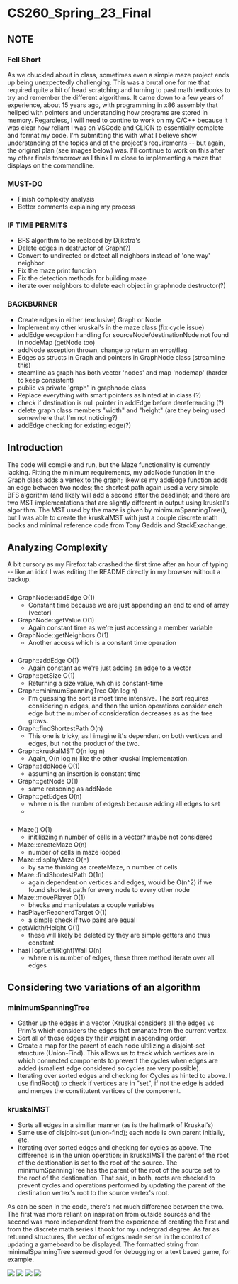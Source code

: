 # CS260_Spring_23_Final

## NOTE

### Fell Short
As we chuckled about in class, sometimes even a simple maze project ends up being unexpectedly challenging. This was a brutal one for me that required quite a bit of head scratching and turning to past math textbooks to try and remember the different algorithms. It came down to a few years of experience, about 15 years ago, with programming in x86 assembly that hellped with pointers and understanding how programs are stored in memory. Regardless, I will need to contine to work on my C/C++ because it was clear how reliant I was on VSCode and CLION to essentially complete and format my code. I'm submitting this with what I believe show understanding of the topics and of the project's requirements -- but again, the original plan (see images below) was. I'll continue to work on this after my other finals tomorrow as I think I'm close to implementing a maze that displays on the commandline. 

### MUST-DO
* Finish complexity analysis
* Better comments explaining my process


### IF TIME PERMITS
* BFS algorithm to be replaced by Dijkstra's 
* Delete edges in destructor of Graph(?)
* Convert to undirected or detect all neighbors instead of 'one way' neighbor
* Fix the maze print function
* Fix the detection methods for building maze
* iterate over neighbors to delete each object in graphnode destructor(?)



### BACKBURNER
* Create edges in either (exclusive) Graph or Node
* Implement my other kruskal's in the maze class (fix cycle issue)
* addEdge exception handling for sourceNode/destinationNode not found in nodeMap (getNode too)
* addNode exception thrown, change to return an error/flag
* Edges as structs in Graph and pointers in GraphNode class (streamline this)
* steamline as graph has both vector 'nodes' and map 'nodemap' (harder to keep consistent)
* public vs private 'graph' in graphnode class
* Replace everything with smart pointers as hinted at in class (?)
* check if destination is null pointer in addEdge before dereferencing (?)
* delete graph class members "width" and "height" (are they being used somewhere that I'm not noticing?)
* addEdge checking for existing edge(?)



## Introduction
The code will compile and run, but the Maze functionality is currently lacking. Fitting the minimum requirements, my addNode function in the Graph class adds a vertex to the graph; likewise my addEdge function adds an edge between two nodes; the shortest path again used a very simple BFS algorithm (and likely will add a second after the deadline); and there are two MST implementations that are slightly different in output using kruskal's algorithm. The MST used by the maze is given by minimumSpanningTree(), but I was able to create the kruskalMST with just a couple discrete math books and minimal reference code from Tony Gaddis and StackExachange.

## Analyzing Complexity

A bit cursory as my Firefox tab crashed the first time after an hour of typing -- like an idiot I was editing the README directly in my browser without a backup.

#####

* GraphNode::addEdge O(1)
   - Constant time because we are just appending an end to end of array (vector)
* GraphNode::getValue O(1)
   - Again constant time as we're just accessing a member variable
* GraphNode::getNeighbors O(1)
   - Another access which is a constant time operation

#####
* Graph::addEdge O(1)
   - Again constant as we're just adding an edge to a vector
* Graph::getSize O(1)
   - Returning a size value, which is constant-time
* Graph::minimumSpanningTree O(n log n)
   - I'm guessing the sort is most time intensive. The sort requires considering n edges, and then the union operations consider each edge but the number of consideration decreases as as the tree grows.
* Graph::findShortestPath O(n)
   - This one is tricky, as I imagine it's dependent on both vertices and edges, but not the product of the two.
* Graph::kruskalMST O(n log n)   
   - Again, O(n log n) like the other kruskal implementation.
* Graph::addNode O(1)
   - assuming an insertion is constant time
* Graph::getNode O(1)
   - same reasoning as addNode
* Graph::getEdges O(n)
   - where n is the number of edgesb because adding all edges to set
   - 
#####
* Maze() O(1)
   - initiliazing n number of cells in a vector? maybe not considered
* Maze::createMaze O(n)
   - number of cells in maze looped
* Maze::displayMaze O(n)
   - by same thinking as createMaze, n number of cells
* Maze::findShortestPath O(1n)
   - again dependent on vertices and edges, would be O(n^2) if we found shortest path for every node to every other node
* Maze::movePlayer O(1)
   - bhecks and manipulates a couple variables
* hasPlayerReacherdTarget O(1)
   - a simple check if two pairs are equal
* getWidth/Height O(1)
   - these will likely be deleted by they are simple getters and thus constant
* has(Top/Left/Right)Wall O(n)
   - where n is number of edges, these three method iterate over all edges


## Considering two variations of an algorithm

### minimumSpanningTree
* Gather up the edges in a vector (Kruskal considers all the edges vs Prim's which considers the edges that emanate from the current vertex.
* Sort all of those edges by their weight in ascending order.
* Create a map for the parent of each node ultilizing a disjoint-set structure (Union-Find). This allows us to track which vertices are in which connected components to prevent the cycles when edges are added (smallest edge considered so cycles are very possible).
* Iterating over sorted edges and checking for Cycles as hinted to above. I use findRoot() to check if vertices are in "set", if not the edge is added and merges the constitutent vertices of the component.

### kruskalMST
* Sorts all edges in a similiar manner (as is the hallmark of Kruskal's)
* Same use of disjoint-set (union-find); each node is own parent initially, etc.
* Iterating over sorted edges and checking for cycles as above. The difference is in the union operation; in kruskalMST the parent of the root of the destionation is set to the root of the source. The minimumSpanningTree has the parent of the root of the source set to the root of the destionation. That said, in both, roots are checked to prevent cycles and  operations performed by updating the parent of the destination vertex's root to the source vertex's root.

As can be seen in the code, there's not much difference between the two. The first was more reliant on inspiration from outside sources and the second was more independent from the experience of creating the first and from the discrete math series I thook for my undergrad degree. As far as returned structures, the vector of edges made sense in the context of updating a gameboard to be displayed. The formatted string from minimalSpanningTree seemed good for debugging or a text based game, for example. 



![](https://github.com/TetherIO/CS260_Spring_23_Final/blob/main/Data%20Structures-2.jpg?raw=true)
![](https://github.com/TetherIO/CS260_Spring_23_Final/blob/main/Data%20Structures-3.jpg?raw=true)
![](https://github.com/TetherIO/CS260_Spring_23_Final/blob/main/Data%20Structures-4.jpg?raw=true)
![](https://github.com/TetherIO/CS260_Spring_23_Final/blob/main/Data%20Structures-5.jpg?raw=true)
